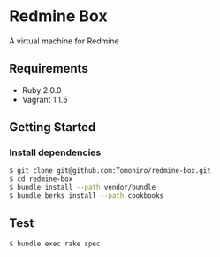 Redmine Box
================================================================================

A virtual machine for Redmine


Requirements
--------------------------------------------------------------------------------

- Ruby 2.0.0
- Vagrant 1.1.5


Getting Started
--------------------------------------------------------------------------------

### Install dependencies

```sh
$ git clone git@github.com:Tomohiro/redmine-box.git
$ cd redmine-box
$ bundle install --path vendor/bundle
$ bundle berks install --path cookbooks
```


Test
--------------------------------------------------------------------------------

```sh
$ bundle exec rake spec
```

